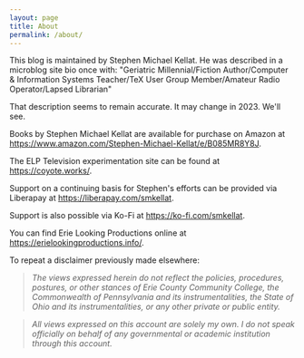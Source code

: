 ```yaml
---
layout: page
title: About
permalink: /about/
---
```


This blog is maintained by Stephen Michael Kellat.  He was described in a microblog site bio once with: "Geriatric Millennial/Fiction Author/Computer & Information Systems Teacher/TeX User Group Member/Amateur Radio Operator/Lapsed Librarian"

That description seems to remain accurate.  It may change in 2023.  We'll see.

Books by Stephen Michael Kellat are available for purchase on Amazon at <https://www.amazon.com/Stephen-Michael-Kellat/e/B085MR8Y8J>.

The ELP Television experimentation site can be found at <https://coyote.works/>.

Support on a continuing basis for Stephen's efforts can be provided via Liberapay at <https://liberapay.com/smkellat>.

Support is also possible via Ko-Fi at <https://ko-fi.com/smkellat>.

You can find Erie Looking Productions online at <https://erielookingproductions.info/>.  

To repeat a disclaimer previously made elsewhere:  

>*The views expressed herein do not reflect the policies, procedures, postures, or other stances of Erie County Community College, the Commonwealth of Pennsylvania and its instrumentalities, the State of Ohio and its instrumentalities, or any other private or public entity.*  

>*All views expressed on this account are solely my own.  I do not speak officially on behalf of any governmental or academic institution through this account.*  
